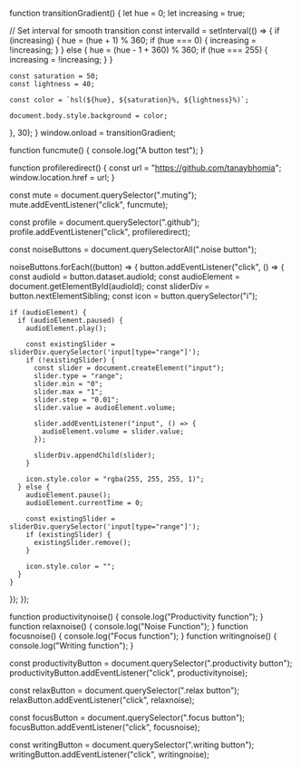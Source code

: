function transitionGradient() {
let hue = 0;
let increasing = true;

// Set interval for smooth transition
const intervalId = setInterval(() => {
if (increasing) {
hue = (hue + 1) % 360;
if (hue === 0) {
increasing = !increasing;
}
} else {
hue = (hue - 1 + 360) % 360;
if (hue === 255) {
increasing = !increasing;
}
}

    const saturation = 50;
    const lightness = 40;

    const color = `hsl(${hue}, ${saturation}%, ${lightness}%)`;

    document.body.style.background = color;

}, 30);
}
window.onload = transitionGradient;

function funcmute() {
console.log("A button test");
}

function profileredirect() {
const url = "https://github.com/tanaybhomia";
window.location.href = url;
}

const mute = document.querySelector(".muting");
mute.addEventListener("click", funcmute);

const profile = document.querySelector(".github");
profile.addEventListener("click", profileredirect);

const noiseButtons = document.querySelectorAll(".noise button");

noiseButtons.forEach((button) => {
button.addEventListener("click", () => {
const audioId = button.dataset.audioId;
const audioElement = document.getElementById(audioId);
const sliderDiv = button.nextElementSibling;
const icon = button.querySelector("i");

    if (audioElement) {
      if (audioElement.paused) {
        audioElement.play();

        const existingSlider = sliderDiv.querySelector('input[type="range"]');
        if (!existingSlider) {
          const slider = document.createElement("input");
          slider.type = "range";
          slider.min = "0";
          slider.max = "1";
          slider.step = "0.01";
          slider.value = audioElement.volume;

          slider.addEventListener("input", () => {
            audioElement.volume = slider.value;
          });

          sliderDiv.appendChild(slider);
        }

        icon.style.color = "rgba(255, 255, 255, 1)";
      } else {
        audioElement.pause();
        audioElement.currentTime = 0;

        const existingSlider = sliderDiv.querySelector('input[type="range"]');
        if (existingSlider) {
          existingSlider.remove();
        }

        icon.style.color = "";
      }
    }

});
});

function productivitynoise() {
console.log("Productivity function");
}
function relaxnoise() {
console.log("Noise Function");
}
function focusnoise() {
console.log("Focus function");
}
function writingnoise() {
console.log("Writing function");
}

const productivityButton = document.querySelector(".productivity button");
productivityButton.addEventListener("click", productivitynoise);

const relaxButton = document.querySelector(".relax button");
relaxButton.addEventListener("click", relaxnoise);

const focusButton = document.querySelector(".focus button");
focusButton.addEventListener("click", focusnoise);

const writingButton = document.querySelector(".writing button");
writingButton.addEventListener("click", writingnoise);
